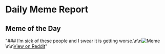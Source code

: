 # Daily Meme Report

## Meme of the Day
"### I’m sick of these people and I swear it is getting worse.\n\n![Meme](https://i.redd.it/p9gqslavonwe1.gif)\n\n[View on Reddit](https://redd.it/1k6bk7i)"

